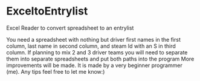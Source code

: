 # ExceltoEntrylist
Excel Reader to convert spreadsheet to an entrylist

You need a spreadsheet with nothing but driver first names in the first column, last name in second column, and steam Id with an S in third column. 
If planning to mix 2 and 3 driver teams you will need to separate them into separate spreadsheets and put both paths into the program
More improvements will be made. It is made by a very beginner programmer (me). Any tips feel free to let me know:)
